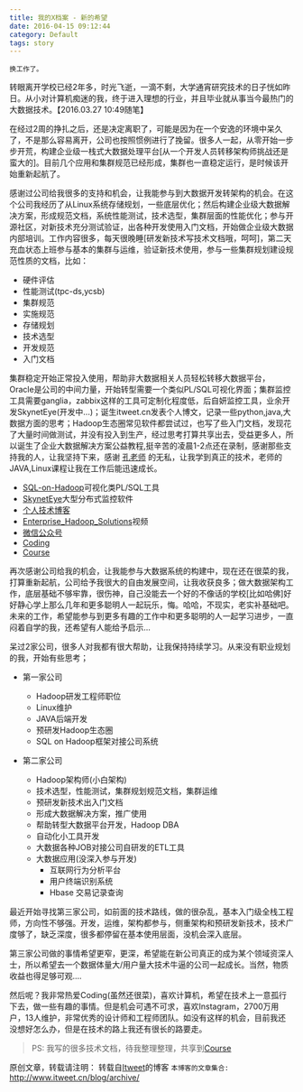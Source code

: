 ```yaml
---
title: 我的X档案 - 新的希望
date: 2016-04-15 09:12:44
category: Default
tags: story
---
```


`换工作了。`
 
转眼离开学校已经2年多，时光飞逝，一滴不剩，大学通宵研究技术的日子恍如昨日。从小对计算机痴迷的我，终于进入理想的行业，并且毕业就从事当今最热门的大数据技术。【2016.03.27 10:49随笔】

在经过2周的挣扎之后，还是决定离职了，可能是因为在一个安逸的环境中呆久了，不是那么容易离开，公司也按照惯例进行了挽留。很多人一起，从零开始一步步开荒，构建企业级一栈式大数据处理平台[从一个开发人员转移架构师挑战还是蛮大的]。目前几个应用和集群规范已经形成，集群也一直稳定运行，是时候该开始重新起航了。

感谢过公司给我很多的支持和机会，让我能参与到大数据开发转架构的机会。在这个公司我经历了从Linux系统存储规划，一些底层优化；然后构建企业级大数据解决方案，形成规范文档，系统性能测试，技术选型，集群层面的性能优化；参与开源社区，对新技术充分测试验证，出各种开发使用入门文档，开始做企业级大数据内部培训。工作内容很多，每天很晚睡[研发新技术写技术文档哦，呵呵]，第二天充血状态上班参与基本的集群与运维，验证新技术使用，参与一些集群规划建设规范性质的文档，比如：

   - 硬件评估
   - 性能测试(tpc-ds,ycsb)
   - 集群规范
   - 实施规范
   - 存储规划
   - 技术选型
   - 开发规范
   - 入门文档

集群稳定开始正常投入使用，帮助非大数据相关人员轻松转移大数据平台，Oracle是公司的中间力量，开始转型需要一个类似PL/SQL可视化界面；集群监控工具需要ganglia，zabbix这样的工具可定制化程度低，后自妍监控工具，业余开发SkynetEye(开发中...)；诞生itweet.cn发表个人博文，记录一些python,java,大数据方面的思考；Hadoop生态圈常见软件都尝试过，也写了些入门文档，发现花了大量时间做测试，并没有投入到生产，经过思考打算共享出去，受益更多人，所以诞生了企业大数据解决方案公益教程,挺辛苦的凌晨1-2点还在录制，感谢那些支持我的人，让我坚持下来，感谢 [孔老师](http://www.konghao.org/index) 的无私，让我学到真正的技术，老师的JAVA,Linux课程让我在工作后能迅速成长。

   - [SQL-on-Hadoop](https://github.com/itweet/bigtable-sql)可视化类PL/SQL工具
   - [SkynetEye](https://github.com/itweet/SkynetEye)大型分布式监控软件
   - [个人技术博客](http://www.itweet.cn/)
   - [Enterprise_Hadoop_Solutions](http://www.itweet.cn/video/)视频
   - [微信公众号](http://mp.weixin.qq.com/s?__biz=MzAxNTgzMzYyNw==&mid=401504523&idx=1&sn=274896481ff107223fc146d372a2ffd7#rd)
   - [Coding](http://www.itweet.cn/2016/03/03/coding/)   
   - [Course](https://github.com/itweet/course)

再次感谢公司给我的机会，让我能参与大数据系统的构建中，现在还在很菜的我，打算重新起航，公司给予我很大的自由发展空间，让我收获良多；做大数据架构工作，底层基础不够牢靠，很伤神，自己没能去一个好的不像话的学校[比如哈佛]好好静心学上那么几年和更多聪明人一起玩乐，悔。哈哈，不现实，老实补基础吧。未来的工作，希望能参与到更多有趣的工作中和更多聪明的人一起学习进步，一直闷着自学的我，还希望有人能给予启示...

呆过2家公司，很多人对我都有很大帮助，让我保持持续学习。从来没有职业规划的我，开始有些思考；
    
  - 第一家公司
      + Hadoop研发工程师职位
      + Linux维护
      + JAVA后端开发
      + 预研发Hadoop生态圈
      + SQL on Hadoop框架对接公司系统
  
  - 第二家公司
      + Hadoop架构师(小白架构)
      + 技术选型，性能测试，集群规划规范文档，集群运维
      + 预研发新技术出入门文档
      + 形成大数据解决方案，推广使用
      + 帮助转型大数据平台开发，Hadoop DBA
      + 自动化小工具开发
      + 大数据各种JOB对接公司自研发的ETL工具
      + 大数据应用(没深入参与开发)
          * 互联网行为分析平台
          * 用户终端识别系统
          * Hbase 交易记录查询

最近开始寻找第三家公司，如前面的技术路线，做的很杂乱，基本入门级全栈工程师，方向性不够强。开发，运维，架构都参与，侧重架构和预研发新技术，技术广度够了，缺乏深度，很多都停留在基本使用层面，没机会深入底层。

第三家公司做的事情希望更窄，更深，希望能在新公司真正的成为某个领域资深人士，所以希望去一个数据体量大/用户量大技术牛逼的公司一起成长。当然，物质收益也得足够可观....

然后呢？我非常热爱Coding(虽然还很菜)，喜欢计算机，希望在技术上一意孤行下去，做一些有趣的事情。但是机会可遇不可求，喜欢Instagram，2700万用户，13人维护，非常优秀的设计师和工程师团队。如没有这样的机会，目前我还没想好怎么办，但是在技术的路上我还有很长的路要走。


> PS: 我写的很多技术文档，待我整理整理，共享到[Course](https://github.com/itweet/course)


原创文章，转载请注明： 转载自[Itweet](http://www.itweet.cn)的博客
`本博客的文章集合:` http://www.itweet.cn/blog/archive/
